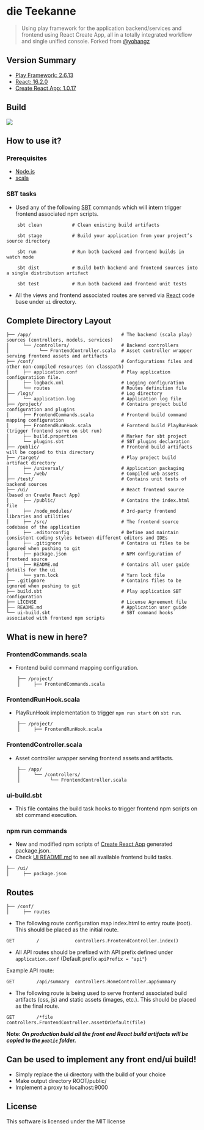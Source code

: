 # die Teekanne
> Using play framework for the application backend/services and frontend using React Create App, all in a totally integrated workflow and single unified console.
> Forked from [@yohangz](https://github.com/yohangz/scala-play-react-seed)
 
## Version Summary

* [Play Framework: 2.6.13](https://www.playframework.com/documentation/2.6.x/Home)
* [React: 16.2.0](https://reactjs.org/)
* [Create React App: 1.0.17](https://github.com/facebookincubator/create-react-app)

## Build

![](https://travis-ci.org/victorpre/teekanne.svg?branch=master)

## How to use it?

### Prerequisites

* [Node.js](https://nodejs.org/)
* [scala](https://www.scala-lang.org/download/)

### SBT tasks

* Used any of the following [SBT](http://www.scala-sbt.org/) commands which will intern trigger frontend associated npm scripts.

```
    sbt clean           # Clean existing build artifacts

    sbt stage           # Build your application from your project’s source directory

    sbt run             # Run both backend and frontend builds in watch mode

    sbt dist            # Build both backend and frontend sources into a single distribution artifact

    sbt test            # Run both backend and frontend unit tests
```

* All the views and frontend associated routes are served via [React](https://reactjs.org/) code base under `ui` directory.

## Complete Directory Layout

```
├── /app/                                 # The backend (scala play) sources (controllers, models, services)
│     └── /controllers/                   # Backend controllers
│           └── FrontendController.scala  # Asset controller wrapper serving frontend assets and artifacts
├── /conf/                                # Configurations files and other non-compiled resources (on classpath)
│     ├── application.conf                # Play application configuratiion file.
│     ├── logback.xml                     # Logging configuration
│     └── routes                          # Routes definition file
├── /logs/                                # Log directory
│     └── application.log                 # Application log file
├── /project/                             # Contains project build configuration and plugins
│     ├── FrontendCommands.scala          # Frontend build command mapping configuration
│     ├── FrontendRunHook.scala           # Forntend build PlayRunHook (trigger frontend serve on sbt run)
│     ├── build.properties                # Marker for sbt project
│     └── plugins.sbt                     # SBT plugins declaration
├── /public/                              # Frontend build artifacts will be copied to this directory
├── /target/                              # Play project build artifact directory
│     ├── /universal/                     # Application packaging
│     └── /web/                           # Compiled web assets
├── /test/                                # Contains unit tests of backend sources
├── /ui/                                  # React frontend source (based on Create React App)
│     ├── /public/                        # Contains the index.html file
│     ├── /node_modules/                  # 3rd-party frontend libraries and utilities
│     ├── /src/                           # The frontend source codebase of the application
│     ├── .editorconfig                   # Define and maintain consistent coding styles between different editors and IDEs
│     ├── .gitignore                      # Contains ui files to be ignored when pushing to git
│     ├── package.json                    # NPM configuration of frontend source
│     ├── README.md                       # Contains all user guide details for the ui
│     └── yarn.lock                       # Yarn lock file
├── .gitignore                            # Contains files to be ignored when pushing to git
├── build.sbt                             # Play application SBT configuration
├── LICENSE                               # License Agreement file
├── README.md                             # Application user guide
└── ui-build.sbt                          # SBT command hooks associated with frontend npm scripts 
```

## What is new in here?

### FrontendCommands.scala

* Frontend build command mapping configuration.

```
    ├── /project/
    │     ├── FrontendCommands.scala
```


### FrontendRunHook.scala

* PlayRunHook implementation to trigger ``npm run start`` on ``sbt run``.

```
    ├── /project/
    │     ├── FrontendRunHook.scala
```

### FrontendController.scala

* Asset controller wrapper serving frontend assets and artifacts.

```
    ├── /app/                                 
    │     └── /controllers/                   
    │           └── FrontendController.scala
```

### ui-build.sbt

* This file contains the build task hooks to trigger frontend npm scripts on sbt command execution.

### npm run commands

* New and modified npm scripts of [Create React App](https://github.com/facebookincubator/create-react-app) generated package.json.
* Check [UI README.md](./ui/README.md) to see all available frontend build tasks.

```
├── /ui/                       
│     ├── package.json          
```

## Routes

```
├── /conf/      
│     ├── routes
```

* The following route configuration map index.html to entry route (root). This should be placed as the initial route.

```
GET        /             controllers.FrontendController.index()
```

* All API routes should be prefixed with API prefix defined under ``application.conf`` (Default prefix ``apiPrefix = "api"``) 

Example API route:

```
GET        /api/summary  controllers.HomeController.appSummary
```

* The following route is being used to serve frontend associated build artifacts (css, js) and static assets (images, etc.). This should be placed as the final route.

```
GET        /*file        controllers.FrontendController.assetOrDefault(file)
```

**Note: _On production build all the front end React build artifacts will be copied to the `public` folder._**

## Can be used to implement any front end/ui build!

* Simply replace the ui directory with the build of your choice
* Make output directory ROOT/public/
* Implement a proxy to localhost:9000

## License

This software is licensed under the MIT license

[license-badge]: http://img.shields.io/badge/license-MIT-blue.svg?style=flat
[license]: https://github.com/yohangz/java-play-react-seed/blob/master/README.md
